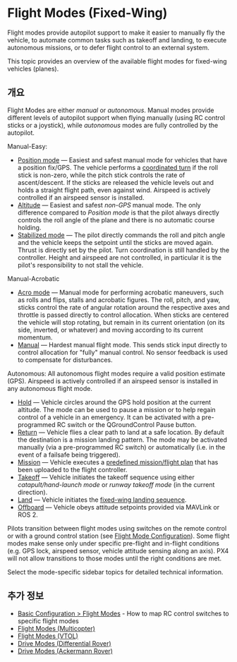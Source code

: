# Flight Modes (Fixed-Wing)

Flight modes provide autopilot support to make it easier to manually fly the vehicle, to automate common tasks such as takeoff and landing, to execute autonomous missions, or to defer flight control to an external system.

This topic provides an overview of the available flight modes for fixed-wing vehicles (planes).

## 개요

Flight Modes are either _manual_ or _autonomous_.
Manual modes provide different levels of autopilot support when flying manually (using RC control sticks or a joystick), while _autonomous_ modes are fully controlled by the autopilot.

Manual-Easy:

- [Position mode](../flight_modes_fw/position.md) — Easiest and safest manual mode for vehicles that have a position fix/GPS.
  The vehicle performs a [coordinated turn](https://en.wikipedia.org/wiki/Coordinated_flight) if the roll stick is non-zero, while the pitch stick controls the rate of ascent/descent.
  If the sticks are released the vehicle levels out and holds a straight flight path, even against wind.
  Airspeed is actively controlled if an airspeed sensor is installed.
- [Altitude](../flight_modes_fw/altitude.md) — Easiest and safest _non-GPS_ manual mode.
  The only difference compared to _Position mode_ is that the pilot always directly controls the roll angle of the plane and there is no automatic course holding.
- [Stabilized mode](../flight_modes_fw/stabilized.md) — The pilot directly commands the roll and pitch angle and the vehicle keeps the setpoint until the sticks are moved again.
  Thrust is directly set by the pilot.
  Turn coordination is still handled by the controller.
  Height and airspeed are not controlled, in particular it is the pilot's responsibility to not stall the vehicle.

Manual-Acrobatic

- [Acro mode](../flight_modes_fw/acro.md) — Manual mode for performing acrobatic maneuvers, such as rolls and flips, stalls and acrobatic figures.
  The roll, pitch, and yaw, sticks control the rate of angular rotation around the respective axes and throttle is passed directly to control allocation. When sticks are centered the vehicle will stop rotating, but remain in its current orientation (on its side, inverted, or whatever) and moving according to its current momentum.
- [Manual](../flight_modes_fw/manual.md) — Hardest manual flight mode.
  This sends stick input directly to control allocation for "fully" manual control.
  No sensor feedback is used to compensate for disturbances.

Autonomous:
All autonomous flight modes require a valid position estimate (GPS).
Airspeed is actively controlled if an airspeed sensor is installed in any autonomous flight mode.

- [Hold](../flight_modes_fw/hold.md) — Vehicle circles around the GPS hold position at the current altitude.
  The mode can be used to pause a mission or to help regain control of a vehicle in an emergency.
  It can be activated with a pre-programmed RC switch or the QGroundControl Pause button.
- [Return](../flight_modes_fw/return.md) — Vehicle flies a clear path to land at a safe location.
  By default the destination is a mission landing pattern.
  The mode may be activated manually (via a pre-programmed RC switch) or automatically (i.e. in the event of a failsafe being triggered).
- [Mission](../flight_modes_fw/mission.md) — Vehicle executes a [predefined mission/flight plan](../flying/missions.md) that has been uploaded to the flight controller.
- [Takeoff](../flight_modes_fw/takeoff.md) — Vehicle initiates the takeoff sequence using either _catapult/hand-launch mode_ or _runway takeoff mode_ (in the current direction).
- [Land](../flight_modes_fw/land.md) — Vehicle initiates the [fixed-wing landing sequence](../flight_modes_fw/mission.md#mission-landing).
- [Offboard](../flight_modes_fw/offboard.md) — Vehicle obeys attitude setpoints provided via MAVLink or ROS 2.

Pilots transition between flight modes using switches on the remote control or with a ground control station (see [Flight Mode Configuration](../config/flight_mode.md)).
Some flight modes make sense only under specific pre-flight and in-flight conditions (e.g. GPS lock, airspeed sensor, vehicle attitude sensing along an axis).
PX4 will not allow transitions to those modes until the right conditions are met.

Select the mode-specific sidebar topics for detailed technical information.

## 추가 정보

- [Basic Configuration > Flight Modes](../config/flight_mode.md) - How to map RC control switches to specific flight modes
- [Flight Modes (Multicopter)](../flight_modes_mc/index.md)
- [Flight Modes (VTOL)](../flight_modes_vtol/index.md)
- [Drive Modes (Differential Rover)](../flight_modes_rover/differential.md)
- [Drive Modes (Ackermann Rover)](../flight_modes_rover/ackermann.md)
